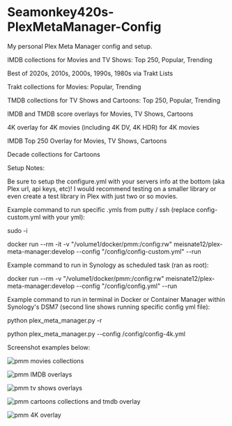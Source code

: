 # Seamonkey420s-PlexMetaManager-Config
My personal Plex Meta Manager config and setup.  

IMDB collections for Movies and TV Shows:  Top 250, Popular, Trending

Best of 2020s, 2010s, 2000s, 1990s, 1980s via Trakt Lists

Trakt collections for Movies: Popular, Trending

TMDB collections for TV Shows and Cartoons: Top 250, Popular, Trending

IMDB and TMDB score overlays for Movies, TV Shows, Cartoons

4K overlay for 4K movies (including 4K DV, 4K HDR) for 4K movies

IMDB Top 250 Overlay for Movies, TV Shows, Cartoons

Decade collections for Cartoons

Setup Notes:

Be sure to setup the configure.yml with your servers info at the bottom (aka Plex url, api keys, etc)! I would recommend testing on a smaller library or even create a test library in Plex with just two or so movies.


Example command to run specific .ymls from putty / ssh (replace config-custom.yml with your yml):

sudo -i

docker run --rm -it -v "/volume1/docker/pmm:/config:rw" meisnate12/plex-meta-manager:develop --config "/config/config-custom.yml" --run


Example command to run in Synology as scheduled task (ran as root):

docker run --rm -v "/volume1/docker/pmm:/config:rw" meisnate12/plex-meta-manager:develop --config "/config/config.yml" --run

Example command to run in terminal in Docker or Container Manager within Synology's DSM7 (second line shows running specific config yml file):

python plex_meta_manager.py -r

python plex_meta_manager.py --config /config/config-4k.yml

Screenshot examples below:

![pmm movies collections](https://user-images.githubusercontent.com/6142436/214715369-2cd1b228-bd77-4a4a-81c9-8dcce753bdd4.png)

![pmm IMDB overlays](https://user-images.githubusercontent.com/6142436/214715368-8c0e4b83-56ee-4d32-b6c8-7c029c3d5711.png)

![pmm tv shows overlays](https://user-images.githubusercontent.com/6142436/214715365-19505dbf-d775-469f-9bb1-012d3665b4df.png)

![pmm cartoons collections and tmdb overlay](https://user-images.githubusercontent.com/6142436/214715367-001a3687-181e-40b8-a123-6f67b2606e27.png)

![pmm 4K overlay](https://github.com/seamonkey420/Seamonkey420s-PlexMetaManager-Config/assets/6142436/c2f04e60-d5cf-4dec-a311-c3e8c92ab0ee)

